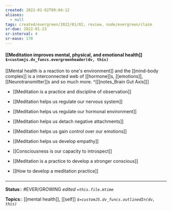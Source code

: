 ```yaml
---
created: 2022-01-02T09:04:12 
aliases:
  - null
tags: created/evergreen/2022/01/02, review, node/evergreen/claim
sr-due: 2022-01-23
sr-interval: 4
sr-ease: 170
---
```


#### [[Meditation improves mental, physical, and emotional health]] `$=customjs.dv_funcs.evergreenheader(dv, this)`

[[Mental health is a reaction to one's environment]] and the [[mind-body complex]] is a interconnected web of [[hormone]]s, [[emotions]], [[Neurotransmitter]]s and so much more.
^[[[notes_Brain Gut Axis]]]

- [[Meditation is a practice and discipline of observation]]

- [[Meditation helps us regulate our nervous system]]
- [[Meditation helps us regulate our hormonal environment]]

- [[Meditation helps us detach negative attachments]]
- [[Meditation helps us gain control over our emotions]]
- [[Meditation helps us develop empathy]]

- [[Consciousness is our capacity to introspect]]
- [[Meditation is a practice to develop a stronger conscious]]

- [[How to develop a meditation practice]]

### <hr class="footnote"/>

**Status**:: #EVER/GROWING 
*edited `=this.file.mtime`*

**Topics**:: [[mental health]], [[self]]
*`$=customJS.dv_funcs.outlinedIn(dv, this)`*

